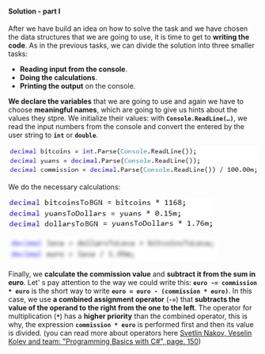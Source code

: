 #### Solution - part I

After we have build an idea on how to solve the task and we have chosen the data structures that we are going to use, it is time to get to **writing the code**. As in the previous tasks, we can divide the solution into three smaller tasks:
* **Reading input from the console**.
* **Doing the calculations**.
* **Printing the output** on the console.

**We declare the variables** that we are going to use and again we have to choose **meaningful names**, which are going to give us hints about the values they stpre. We initialize their values: with **`Console.ReadLine(…)`**, we read the input numbers from the console and convert the entered by the user string to **`int`** or **`double`**. 

![](/assets/chapter-2-2-images/04.Money-01.png)

We do the necessary calculations: 

![](/assets/chapter-2-2-images/04.Money-02.png)

![](/assets/chapter-2-2-images/04.Money-03.png)

Finally, we **calculate the commission value** and **subtract it from the sum in euro**. Let' s pay attention to the way we could write this: **`euro -= commission * euro`** is the short way to write **`euro = euro - (commission * euro)`**. In this case, we use **a combined assignment operator** (**`-=`**) that **subtracts the value of the operand to the right from the one to the left**. The operator for multiplication (**`*`**) has a **higher priority** than the combined operator, this is why, the expression **`commission * euro`** is performed first and then its value is divided. (you can read more about operators here [Svetlin Nakov, Veselin Kolev and team: "Programming Basics with C#", page. 150](http://www.introprogramming.info/intro-csharp-book/read-online/glava3-operatori-i-izrazi/#_Toc298863965))